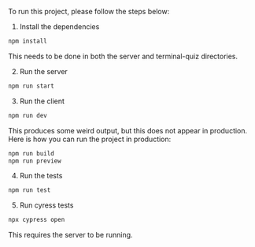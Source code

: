 To run this project, please follow the steps below:

1. Install the dependencies

```bash
npm install
```

This needs to be done in both the server and terminal-quiz directories.

2. Run the server

```bash
npm run start
```

3. Run the client

```bash
npm run dev
```

This produces some weird output, but this does not appear in production.
Here is how you can run the project in production:

```bash
npm run build
npm run preview
```

4. Run the tests

```bash
npm run test
```

5. Run cyress tests

```bash
npx cypress open
```

This requires the server to be running.
